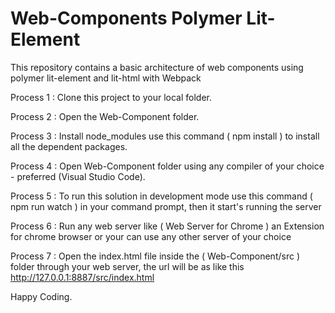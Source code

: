 # Web-Components Polymer Lit-Element
This repository contains a basic architecture of web components using polymer lit-element and lit-html with Webpack 

Process 1 : 
Clone this project to your local folder.

Process 2 : 
Open the Web-Component folder.

Process 3 : 
Install node_modules use this command ( npm install ) to install all the dependent packages.

Process 4 : 
Open Web-Component folder using any compiler of your choice - preferred (Visual Studio Code).

Process 5 : 
To run this solution in development mode use this command ( npm run watch ) in your command prompt, then it start's running the server

Process 6 : 
Run any web server like ( Web Server for Chrome ) an Extension for chrome browser or your can use any other server of your choice

Process 7 : 
Open the index.html file inside the ( Web-Component/src ) folder through your web server, the url will be as like this http://127.0.0.1:8887/src/index.html 

Happy Coding.


